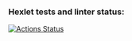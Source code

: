 ### Hexlet tests and linter status:
[![Actions Status](https://github.com/jacksonrr3/frontend-project-12/workflows/hexlet-check/badge.svg)](https://github.com/jacksonrr3/frontend-project-12/actions)